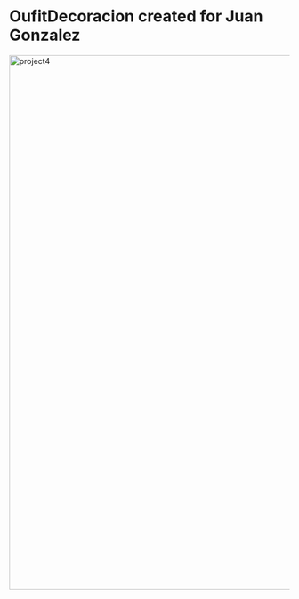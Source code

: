 # OufitDecoracion created for Juan Gonzalez 
<img width="961" alt="project4" src="https://github.com/NicolasGonzalez0418/OufitDecoracion/assets/127908023/9966db1c-68c1-4f52-9e4b-46c5f982365c">
